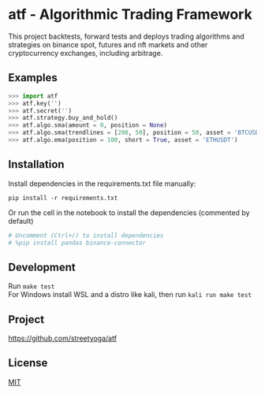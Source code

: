 # atf - Algorithmic Trading Framework

This project backtests, forward tests and deploys trading algorithms and strategies on binance spot, futures and nft markets and other cryptocurrency exchanges, including arbitrage.

## Examples

```python
>>> import atf
>>> atf.key('')
>>> atf.secret('')
>>> atf.strategy.buy_and_hold()
>>> atf.algo.sma(amount = 0, position = None)
>>> atf.algo.sma(trendlines = [200, 50], position = 50, asset = 'BTCUSDT')
>>> atf.algo.ema(position = 100, short = True, asset = 'ETHUSDT')

```
## Installation 
Install dependencies in the requirements.txt file manually:
```
pip install -r requirements.txt
```
Or run the cell in the notebook to install the dependencies (commented by default)
```python
# Uncomment (Ctrl+/) to install dependencies
# %pip install pandas binance-connector
```

## Development

Run `make test`  
For Windows install WSL and a distro like kali, then run `kali run make test`


## Project 

https://github.com/streetyoga/atf

## License

[MIT](LICENSE.txt)
